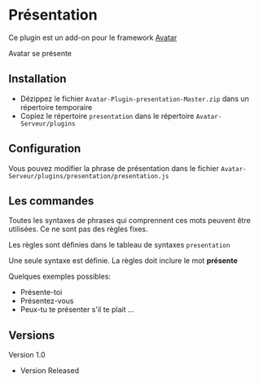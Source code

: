 Présentation
=========

Ce plugin est un add-on pour le framework [Avatar](https://github.com/Spikharpax/A.V.A.T.A.R)

Avatar se présente


## Installation

- Dézippez le fichier `Avatar-Plugin-presentation-Master.zip` dans un répertoire temporaire
- Copiez le répertoire `presentation` dans le répertoire `Avatar-Serveur/plugins`

## Configuration
Vous pouvez modifier la phrase de présentation dans le fichier `Avatar-Serveur/plugins/presentation/presentation.js`

## Les commandes
Toutes les syntaxes de phrases qui comprennent ces mots peuvent être utilisées. Ce ne sont pas des règles fixes.

Les règles sont définies dans le tableau de syntaxes `presentation`

Une seule syntaxe est définie. La règles doit inclure le mot **présente** 

Quelques exemples possibles:
- Présente-toi
- Présentez-vous
- Peux-tu te présenter s'il te plait
...
   
## Versions
Version 1.0 
- Version Released
